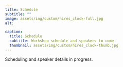 ```yaml
---
title: Schedule
subtitle: ""
image: assets/img/custom/hires_clock-full.jpg
alt: 

caption:
  title: Schedule
  subtitle: Workshop schedule and speakers to come
  thumbnail: assets/img/custom/hires_clock-thumb.jpg
---
```

Scheduling and speaker details in progress.